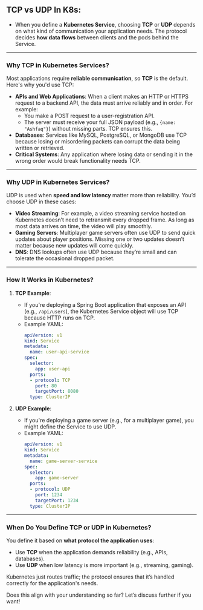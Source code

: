## TCP vs UDP In K8s:

 - When you define a **Kubernetes Service**, choosing **TCP** or **UDP** depends on what kind of communication your application needs. The protocol decides **how data flows** between clients and the pods behind the Service.

---

### **Why TCP in Kubernetes Services?**
Most applications require **reliable communication**, so **TCP** is the default. Here's why you'd use TCP:  
- **APIs and Web Applications**: When a client makes an HTTP or HTTPS request to a backend API, the data must arrive reliably and in order. For example:  
  - You make a POST request to a user-registration API.  
  - The server must receive your full JSON payload (e.g., `{name: "Ashfaq"}`) without missing parts. TCP ensures this.  
- **Databases**: Services like MySQL, PostgreSQL, or MongoDB use TCP because losing or misordering packets can corrupt the data being written or retrieved.  
- **Critical Systems**: Any application where losing data or sending it in the wrong order would break functionality needs TCP.

---

### **Why UDP in Kubernetes Services?**
UDP is used when **speed and low latency** matter more than reliability. You’d choose UDP in these cases:  
- **Video Streaming**: For example, a video streaming service hosted on Kubernetes doesn’t need to retransmit every dropped frame. As long as most data arrives on time, the video will play smoothly.  
- **Gaming Servers**: Multiplayer game servers often use UDP to send quick updates about player positions. Missing one or two updates doesn’t matter because new updates will come quickly.  
- **DNS**: DNS lookups often use UDP because they’re small and can tolerate the occasional dropped packet. 

---

### **How It Works in Kubernetes?**
1. **TCP Example**:  
   - If you're deploying a Spring Boot application that exposes an API (e.g., `/api/users`), the Kubernetes Service object will use TCP because HTTP runs on TCP.  
   - Example YAML:  
     ```yaml
     apiVersion: v1
     kind: Service
     metadata:
       name: user-api-service
     spec:
       selector:
         app: user-api
       ports:
       - protocol: TCP
         port: 80
         targetPort: 8080
       type: ClusterIP
     ```
  
2. **UDP Example**:  
   - If you're deploying a game server (e.g., for a multiplayer game), you might define the Service to use UDP.  
   - Example YAML:  
     ```yaml
     apiVersion: v1
     kind: Service
     metadata:
       name: game-server-service
     spec:
       selector:
         app: game-server
       ports:
       - protocol: UDP
         port: 1234
         targetPort: 1234
       type: ClusterIP
     ```

---

### **When Do You Define TCP or UDP in Kubernetes?**
You define it based on **what protocol the application uses**:  
- Use **TCP** when the application demands reliability (e.g., APIs, databases).  
- Use **UDP** when low latency is more important (e.g., streaming, gaming).  

Kubernetes just routes traffic; the protocol ensures that it’s handled correctly for the application's needs.

Does this align with your understanding so far? Let’s discuss further if you want!
